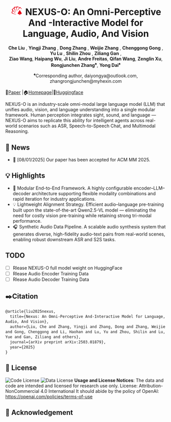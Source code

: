 <p align="center">
  <h1 align="center">
    <img src="static/logo.png" alt="Nexus-o" height="40" style="position:relative; top:6px;">
  NEXUS-O: An Omni-Perceptive And -Interactive Model for Language, Audio, And Vision</h1>
    <p align="center">
    <strong>Che Liu</strong>
    ,
    <strong>Yingji Zhang</strong>
    ,
    <strong>Dong Zhang</strong>
    ,
    <strong>Weijie Zhang</strong>
    ,
    <strong>Chenggong Gong</strong>
    ,
     <strong>Yu Lu</strong>
    ,
     <strong>Shilin Zhou</strong>
    ,
     <strong>Ziliang Gan</strong>
    ,
    <br>
    <strong>Ziao Wang</strong>,
    <strong>Haipang Wu</strong>,
    <strong>Ji Liu</strong>,
    <strong>Andre Freitas</strong>,
    <strong>Qifan Wang</strong>,
    <strong>Zenglin Xu</strong>,
    <br>
    <strong>Rongjunchen Zhang</strong><sup>♠</sup>,
    <strong>Yong Dai</strong><sup>♠</sup>
  </p>
  <div class="is-size-5 publication-authors" align="center">
        <span class="author-block">
            <sup>♠</sup>Corresponding author, daiyongya@outlook.com, zhangrongjunchen@myhexin.com
        </span>
    </div>
    <br>
  📖<a href="https://arxiv.org/pdf/2503.01879">Paper</a> |🏠<a href="https://hithink-research.github.io/MME-Finance/">Homepage</a></h3>|🤗<a href="https://huggingface.co/datasets/hithink-ai/MME-Finance">Huggingface</a></h3>
  
<div align="center"></div>
<p align="center">
  <p>
NEXUS-O is an industry-scale omni-modal large language model (LLM) that unifies audio, vision, and language understanding into a single modular framework.
Human perception integrates sight, sound, and language — NEXUS-O aims to replicate this ability for intelligent agents across real-world scenarios such as ASR, Speech-to-Speech Chat, and Multimodal Reasoning.

## 📢 News 
- 🚀 [08/01/2025] Our paper has been accepted for ACM MM 2025.

## 💡 Highlights
- 🧩 Modular End-to-End Framework. A highly configurable encoder–LLM–decoder architecture supporting flexible modality combinations and rapid iteration for industry applications.
- 💡 Lightweight Alignment Strategy. Efficient audio–language pre-training built upon the state-of-the-art Qwen2.5-VL model — eliminating the need for costly vision pre-training while retaining strong tri-modal performance.
- 🎧 Synthetic Audio Data Pipeline. A scalable audio synthesis system that generates diverse, high-fidelity audio-text pairs from real-world scenes, enabling robust downstream ASR and S2S tasks.

## TODO
* [ ] Rlease NEXUS-O full model weight on HuggingFace
* [ ] Rlease Audio Encoder Training Data
* [ ] Rlease Audio Decoder Training Data

## ✒️Citation
```
@article{liu2025nexus,
  title={Nexus: An Omni-Perceptive And-Interactive Model for Language, Audio, And Vision},
  author={Liu, Che and Zhang, Yingji and Zhang, Dong and Zhang, Weijie and Gong, Chenggong and Li, Haohan and Lu, Yu and Zhou, Shilin and Lu, Yue and Gan, Ziliang and others},
  journal={arXiv preprint arXiv:2503.01879},
  year={2025}
}
```

## 📄 License
![Code License](https://img.shields.io/badge/Code%20License-Apache_2.0-green.svg) ![Data License](https://img.shields.io/badge/Data%20License-CC%20By%20NC%204.0-red.svg) **Usage and License Notices**: The data and code are intended and licensed for research use only.
License: Attribution-NonCommercial 4.0 International It should abide by the policy of OpenAI: https://openai.com/policies/terms-of-use

## 💖 Acknowledgement
